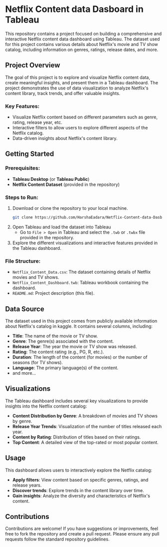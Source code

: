 # Netflix Content data Dasboard in Tableau
This repository contains a project focused on building a comprehensive and interactive Netflix content data dashboard using Tableau. The dataset used for this project contains various details about Netflix's movie and TV show catalog, including information on genres, ratings, release dates, and more.

## Project Overview

The goal of this project is to explore and visualize Netflix content data, create meaningful insights, and present them in a Tableau dashboard. The project demonstrates the use of data visualization to analyze Netflix's content library, track trends, and offer valuable insights.

### Key Features:
- Visualize Netflix content based on different parameters such as genre, rating, release year, etc.
- Interactive filters to allow users to explore different aspects of the Netflix catalog.
- Data-driven insights about Netflix's content library.

## Getting Started

### Prerequisites:
- **Tableau Desktop** (or **Tableau Public**)
- **Netflix Content Dataset** (provided in the repository)

### Steps to Run:
1. Download or clone the repository to your local machine.
   ```bash
   git clone https://github.com/HarshaEadara/Netflix-Content-data-Dasboard-in-Tableau.git
   ```
2. Open Tableau and load the dataset into Tableau
   - Go to `File > Open` in Tableau and select the `.twb` or `.twbx` file provided in the repository.
3. Explore the different visualizations and interactive features provided in the Tableau dashboard.

### File Structure:
- `Netflix_Content_Data.csv`: The dataset containing details of Netflix movies and TV shows.
- `Netflix_Content_Dashboard.twb`: Tableau workbook containing the dashboard.
- `README.md`: Project description (this file).

## Data Source

The dataset used in this project comes from publicly available information about Netflix's catalog in kaggle. It contains several columns, including:
- **Title**: The name of the movie or TV show.
- **Genre**: The genre(s) associated with the content.
- **Release Year**: The year the movie or TV show was released.
- **Rating**: The content rating (e.g., PG, R, etc.).
- **Duration**: The length of the content (for movies) or the number of seasons (for TV shows).
- **Language**: The primary language(s) of the content.
- and more...

## Visualizations

The Tableau dashboard includes several key visualizations to provide insights into the Netflix content catalog:

- **Content Distribution by Genre**: A breakdown of movies and TV shows by genre.
- **Release Year Trends**: Visualization of the number of titles released each year.
- **Content by Rating**: Distribution of titles based on their ratings.
- **Top Content**: A detailed view of the top-rated or most popular content.


## Usage

This dashboard allows users to interactively explore the Netflix catalog:

- **Apply filters**: View content based on specific genres, ratings, and release years.
- **Discover trends**: Explore trends in the content library over time.
- **Gain insights**: Analyze the diversity and characteristics of Netflix's content.

## Contributions

Contributions are welcome! If you have suggestions or improvements, feel free to fork the repository and create a pull request. Please ensure any pull requests follow the standard repository guidelines.
